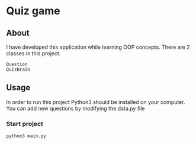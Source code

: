 # Quiz game

## About

I have developed this application while learning OOP concepts. There are 2 classes in this project.

```
Question
QuizBrain
```

## Usage

In order to run this project Python3 should be installed on your computer. You can add new questions by modifying the data.py file 

### Start project

``` python3 main.py ```

